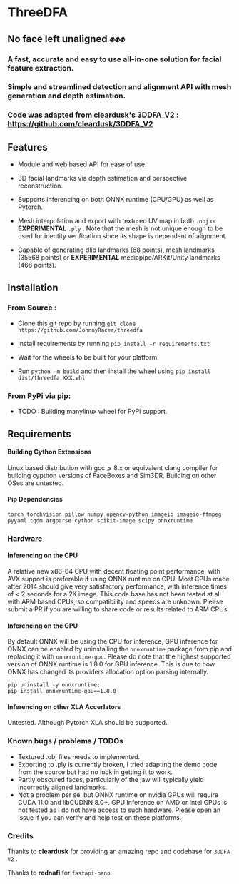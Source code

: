 # **ThreeDFA**

## No face left unaligned ✊✊✊

### A fast, accurate and easy to use all-in-one solution for facial feature extraction. 
### Simple and streamlined detection and alignment API with mesh generation and depth estimation. 

### Code was adapted from cleardusk's 3DDFA_V2 : https://github.com/cleardusk/3DDFA_V2

## Features

- Module and web based API for ease of use.

- 3D facial landmarks via depth estimation and perspective reconstruction.

- Supports inferencing on both ONNX runtime (CPU/GPU) as well as Pytorch.

- Mesh interpolation and export with textured UV map in both `.obj` or **EXPERIMENTAL** `.ply` . Note that the mesh is not unique enough to be used for identity verification since its shape is dependent of alignment.

- Capable of generating dlib landmarks (68 points), mesh landmarks (35568 points) or **EXPERIMENTAL**  mediapipe/ARKit/Unity landmarks (468 points).

## Installation

### From Source :

- Clone this git repo by running `git clone https://github.com/JohnnyRacer/threedfa`

- Install requirements by running `pip install -r requirements.txt`

- Wait for the wheels to be built for your platform.

- Run `python -m build` and then install the wheel using `pip install dist/threedfa.XXX.whl`

### From PyPi via pip:

- TODO : Building manylinux wheel for PyPi support. 

## Requirements

#### Building Cython Extensions

Linux based distribution with gcc ⩾ 8.x or equivalent clang compiler for building cypthon versions of FaceBoxes and Sim3DR. Building on other OSes are untested.  

#### Pip Dependencies
`torch
torchvision
pillow
numpy
opencv-python
imageio
imageio-ffmpeg
pyyaml
tqdm
argparse
cython
scikit-image
scipy
onnxruntime
`

### Hardware

#### **Inferencing on the CPU**

A relative new x86-64 CPU with decent floating point performance, with AVX support is preferable if using ONNX runtime on CPU. Most CPUs made after 2014 should give very satisfactory performance, with inference times of < 2 seconds for a 2K image. This code base has not been tested at all with ARM based CPUs, so compatibility and speeds are unknown. Please submit a PR if you are willing to share code or results related to ARM CPUs.

#### **Inferencing on the GPU**

By default ONNX will be using the CPU for inference, GPU inference for ONNX can be enabled by uninstalling the `onnxruntime` package from pip and replacing it with `onnxruntime-gpu`. Please do note that the highest supported version of ONNX runtime is 1.8.0 for GPU inference. This is due to how ONNX has changed its providers allocation option parsing internally.

```
pip uninstall -y onnxruntime;
pip install onnxruntime-gpu==1.8.0
```

#### **Inferencing on other XLA Accerlators**

Untested. Although Pytorch XLA should be supported.

### Known bugs / problems / TODOs

- Textured .obj files needs to implemented.
- Exporting to .ply is currently broken, I tried adapting the demo code from the source but had no luck in getting it to work.
- Partly obscured faces, particularly of the jaw will typically yield incorrectly aligned landmarks.
- Not a problem per se, but ONNX runtime on nvidia GPUs will require CUDA 11.0 and libCUDNN 8.0+. GPU Inference on AMD or Intel GPUs is not tested as I do not have access to such hardware. Please open an issue if you can verify and help test on these platforms.

### Credits

Thanks to **cleardusk** for providing an amazing repo and codebase for `3DDFA V2` .

Thanks to **rednafi** for `fastapi-nano`.